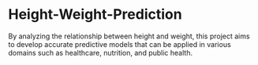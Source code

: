 # Height-Weight-Prediction
By analyzing the relationship between height and weight, this project aims to develop accurate predictive models that can be applied in various domains such as healthcare, nutrition, and public health.
